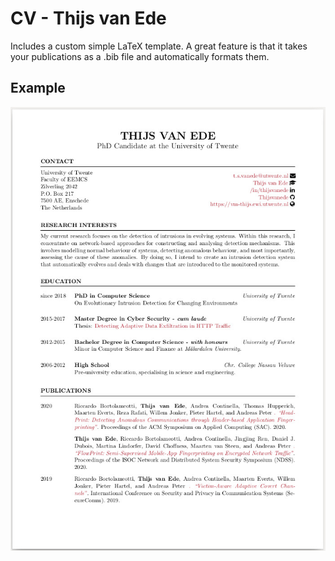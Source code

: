 # CV - Thijs van Ede
Includes a custom simple LaTeX template. A great feature is that it takes your publications as a .bib file and automatically formats them.

## Example
![Example CV][cv]

[cv]: https://github.com/Thijsvanede/cv/blob/master/example.jpeg
